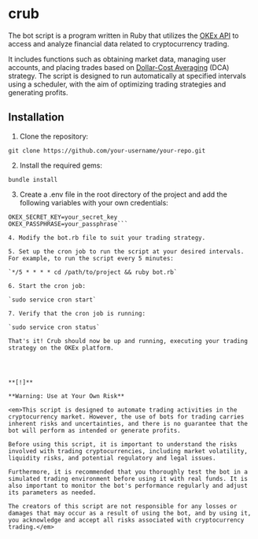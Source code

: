 # crub

The bot script is a program written in Ruby that utilizes the [OKEx API](https://www.okx.com/docs-v5/en/) to access and analyze financial data related to cryptocurrency trading.

It includes functions such as obtaining market data, managing user accounts, and placing trades based on [Dollar-Cost Averaging](https://www.investopedia.com/terms/d/dollarcostaveraging.asp) (DCA) strategy. The script is designed to run automatically at specified intervals using a scheduler, with the aim of optimizing trading strategies and generating profits.

## Installation

1. Clone the repository:

  `git clone https://github.com/your-username/your-repo.git`

2. Install the required gems:

  `bundle install`
  
3. Create a .env file in the root directory of the project and add the following variables with your own credentials:

  ```OKEX_API_KEY=your_api_key
  OKEX_SECRET_KEY=your_secret_key
  OKEX_PASSPHRASE=your_passphrase```
  
4. Modify the bot.rb file to suit your trading strategy.

5. Set up the cron job to run the script at your desired intervals. For example, to run the script every 5 minutes:

  `*/5 * * * * cd /path/to/project && ruby bot.rb`

6. Start the cron job:

  `sudo service cron start`
 
7. Verify that the cron job is running:

  `sudo service cron status`
  
  That's it! Crub should now be up and running, executing your trading strategy on the OKEx platform.
  
  
  

**[!]**

**Warning: Use at Your Own Risk**

<em>This script is designed to automate trading activities in the cryptocurrency market. However, the use of bots for trading carries inherent risks and uncertainties, and there is no guarantee that the bot will perform as intended or generate profits. 

Before using this script, it is important to understand the risks involved with trading cryptocurrencies, including market volatility, liquidity risks, and potential regulatory and legal issues. 

Furthermore, it is recommended that you thoroughly test the bot in a simulated trading environment before using it with real funds. It is also important to monitor the bot's performance regularly and adjust its parameters as needed.

The creators of this script are not responsible for any losses or damages that may occur as a result of using the bot, and by using it, you acknowledge and accept all risks associated with cryptocurrency trading.</em>





